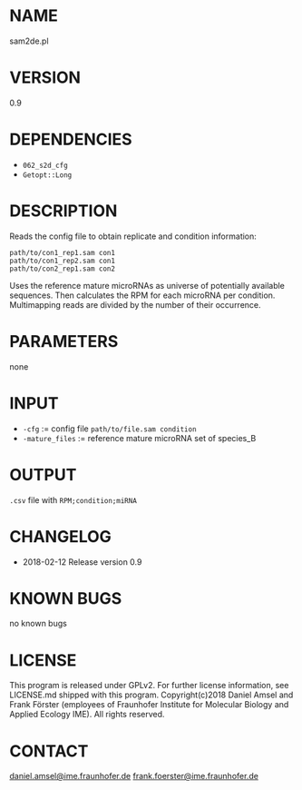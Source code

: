 # NAME
sam2de.pl
# VERSION
0.9
# DEPENDENCIES
- `062_s2d_cfg`
- `Getopt::Long`

# DESCRIPTION
Reads the config file to obtain replicate and condition information:
```
path/to/con1_rep1.sam con1
path/to/con1_rep2.sam con1
path/to/con2_rep1.sam con2
```
Uses the reference mature microRNAs as universe of potentially available sequences. Then calculates the RPM for each microRNA per condition. Multimapping reads are divided by the number of their occurrence.
# PARAMETERS
none
# INPUT
- `-cfg` := config file `path/to/file.sam condition`
- `-mature_files` := reference mature microRNA set of species_B
# OUTPUT
`.csv` file with `RPM;condition;miRNA`
# CHANGELOG
- 2018-02-12 Release version 0.9
# KNOWN BUGS
no known bugs
# LICENSE
This program is released under GPLv2. For further license information, see LICENSE.md shipped with this program.
Copyright(c)2018 Daniel Amsel and Frank Förster (employees of Fraunhofer Institute for Molecular Biology and Applied Ecology IME).
All rights reserved.
# CONTACT
daniel.amsel@ime.fraunhofer.de
frank.foerster@ime.fraunhofer.de
